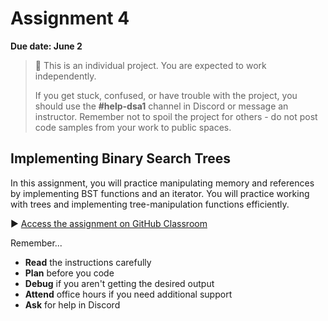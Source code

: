 # Assignment 4

**Due date: June 2**

> 📌 This is an individual project. You are expected to work independently.
>
> If you get stuck, confused, or have trouble with the project, you should use the **#help-dsa1** channel in Discord or message an instructor. Remember not to spoil the project for others - do not post code samples from your work to public spaces.

## Implementing Binary Search Trees

In this assignment, you will practice manipulating memory and references by implementing BST functions and an iterator. You will practice working with trees and implementing tree-manipulation functions efficiently.

▶️ [Access the assignment on GitHub Classroom](https://github.com/kiboschool/bst-implementation)

Remember...

- **Read** the instructions carefully
- **Plan** before you code
- **Debug** if you aren't getting the desired output
- **Attend** office hours if you need additional support
- **Ask** for help in Discord
